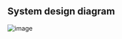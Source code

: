 ## System design diagram
![image](https://github.com/Waisatifi/url-shortener/assets/95131163/74393141-4fc1-4691-9857-f01c48ee3af2)
